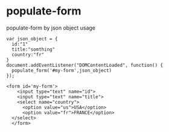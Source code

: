 # populate-form
populate-form by json object
usage

```
var json_object = {
  id:"1"
  title:"somthing"
  country:"fr"
}
document.addEventListener("DOMContentLoaded", function() {
  populate_form('#my-form',json_object)
});
```

```
<form id='my-form'>
    <input type="text" name="id">
    <input type="text" name="title">
    <select name="country">
      <option value="us">USA</option>
      <option value="fr">FRANCE</option>
  </select>
  </form>
  ```
